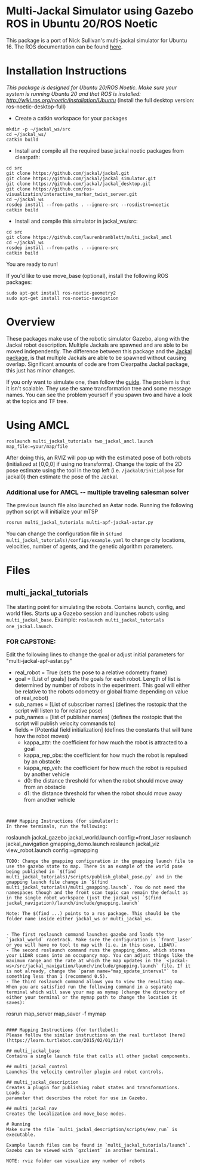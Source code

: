 # Multi-Jackal Simulator using Gazebo ROS in Ubuntu 20/ROS Noetic

This package is a port of Nick Sullivan's multi-jackal simulator for Ubuntu 16. The ROS documentation can be found [here](http://wiki.ros.org/multi_jackal_tutorials).

# Installation Instructions

_This package is designed for Ubuntu 20/ROS Noetic. Make sure your system is running Ubuntu 20 and that ROS is installed: http://wiki.ros.org/noetic/Installation/Ubuntu_ (install the full desktop version: ros-noetic-desktop-full)

- Create a catkin workspace for your packages
```
mkdir -p ~/jackal_ws/src
cd ~/jackal_ws/
catkin build
```
- Install and compile all the required base jackal noetic packages from clearpath:
```
cd src
git clone https://github.com/jackal/jackal.git
git clone https://github.com/jackal/jackal_simulator.git
git clone https://github.com/jackal/jackal_desktop.git
git clone https://github.com/ros-visualization/interactive_marker_twist_server.git
cd ~/jackal_ws
rosdep install --from-paths . --ignore-src --rosdistro=noetic
catkin build
```
- Install and compile this simulator in jackal_ws/src:
```
cd src
git clone https://github.com/laurenbramblett/multi_jackal_amcl
cd ~/jackal_ws
rosdep install --from-paths . --ignore-src
catkin build
```
You are ready to run!

If you'd like to use move_base (optional), install the following ROS packages:
```
sudo apt-get install ros-noetic-geometry2
sudo apt-get install ros-noetic-navigation
```

# Overview
These packages make use of the robotic simulator Gazebo, along with the Jackal 
robot description. Multiple Jackals are spawned and are able to be moved 
independently. The difference between this package and the [Jackal package](https://github.com/jackal/jackal), 
is that multiple Jackals are able to be spawned without causing overlap. 
Significant amounts of code are from Clearpaths Jackal package, this just has 
minor changes.

If you only want to simulate one, then follow the 
[guide](https://www.clearpathrobotics.com/assets/guides/jackal/simulation.html). 
The problem is that it isn't scalable. They use the same transformation tree and 
some message names. You can see the problem yourself if you spawn two and have a 
look at the topics and TF tree.

# Using AMCL
```
roslaunch multi_jackal_tutorials two_jackal_amcl.launch map_file:=your/map/file
```
After doing this, an RVIZ will pop up with the estimated pose of both robots (initialized at [0,0,0] if using no transforms). Change the topic of the 2D pose estimate using the tool in the top left (i.e. `/jackal0/initialpose` for jackal0) then estimate the pose of the Jackal. 

### Additional use for AMCL -- multiple traveling salesman solver
The previous launch file also launched an Astar node. Running the following python script will initialize your mTSP
```
rosrun multi_jackal_tutorials multi-apf-jackal-astar.py
```
You can change the configuration file in `$(find multi_jackal_tutorials)/configs/example.yaml` to change city locations, velocities, number of agents, and the genetic algorithm parameters.

# Files
## multi_jackal_tutorials
The starting point for simulating the robots. Contains launch, config, and world files.
Starts up a Gazebo session and launches robots using `multi_jackal_base`.
Example: `roslaunch multi_jackal_tutorials one_jackal.launch`.


### FOR CAPSTONE:
Edit the following lines to change the goal or adjust initial parameters for "multi-jackal-apf-astar.py"
- real_robot = True (sets the pose to a relative odometry frame)
- goal = [List of goals] (sets the goals for each robot. Length of list is determined by number of robots in the experiment. This goal will either be relative to the robots odometry or global frame depending on value of real_robot)
- sub_names = [List of subscriber names] (defines the rostopic that the script will listen to for relative pose)
- pub_names = [list of publisher names] (defines the rostopic that the script will publish velocity commands to)
- fields = [Potential field initialization] (defines the constants that will tune how the robot moves)
  - kappa_attr: the coefficient for how much the robot is attracted to a goal
  - kappa_rep_obs: the coefficient for how much the robot is repulsed by an obstacle
  - kappa_rep_veh: the coefficient for how much the robot is repulsed by another vehicle
  - d0: the distance threshold for when the robot should move away from an obstacle
  - d1: the distance threshold for when the robot should move away from another vehicle 

```


#### Mapping Instructions (for simulator):
In three terminals, run the following:
```
roslaunch jackal_gazebo jackal_world.launch config:=front_laser
roslaunch jackal_navigation gmapping_demo.launch 
roslaunch jackal_viz view_robot.launch config:=gmapping
```
TODO: Change the gmapping configuration in the gmapping launch file to use the gazebo state to map. There is an example of the world pose being published in `$(find multi_jackal_tutorials)/scripts/publish_global_pose.py` and in the gmapping launch file change in `$(find multi_jackal_tutorials)/multi_gmapping.launch`. You do not need the namespaces though and the front scan topic can remain the default as in the single robot workspace (just the jackal_ws) `$(find jackal_navigation)/launch/include/gmapping.launch` 

Note: The $(find ...) points to a ros package. This should be the folder name inside either jackal_ws or multi_jackal_ws.


- The first roslaunch command launches gazebo and loads the `jackal_world` racetrack. Make sure the configuration is `front_laser` or you will have no tool to map with (i.e. in this case, LiDAR). 
- The second roslaunch command runs the gmapping_demo, which stores your LiDAR scans into an occupancy map. You can adjust things like the maximum range and the rate at which the map updates in the `<jackal-ws>/src/jackal_navigation/launch/include/gmapping.launch` file. If it is not already, change the `param name="map_update_interval"` to something less than 1 (recommend 0.5).
- The third roslaunch command allows you to view the resulting map. When you are satisfied run the following command in a separate terminal which will save your map as mymap (change the directory of either your terminal or the mymap path to change the location it saves):
```
rosrun map_server map_saver -f mymap
```

#### Mapping Instructions (for turtlebot):
Please follow the similar instructions on the real turtlebot [here](https://learn.turtlebot.com/2015/02/01/11/)

## multi_jackal_base
Contains a single launch file that calls all other jackal components.

## multi_jackal_control
Launches the velocity controller plugin and robot controls.

## multi_jackal_description
Creates a plugin for publishing robot states and transformations. Loads a 
parameter that describes the robot for use in Gazebo.

## multi_jackal_nav
Creates the localization and move_base nodes.

# Running
Make sure the file `multi_jackal_description/scripts/env_run` is executable.

Example launch files can be found in `multi_jackal_tutorials/launch`. Gazebo can be viewed with `gzclient` in another terminal.

NOTE: rviz folder can visualize any number of robots
